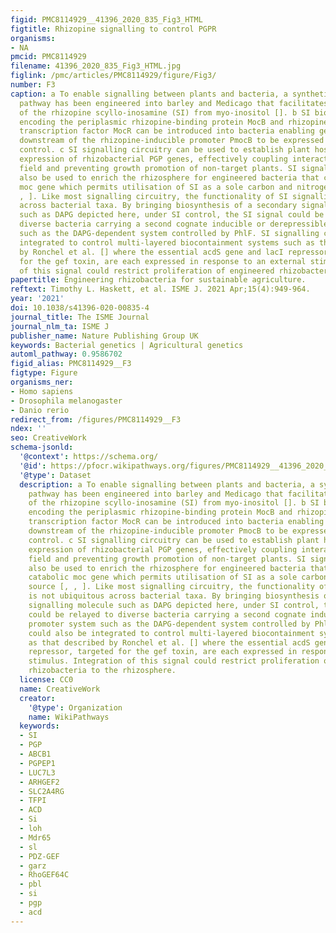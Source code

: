 ```yaml
---
figid: PMC8114929__41396_2020_835_Fig3_HTML
figtitle: Rhizopine signalling to control PGPR
organisms:
- NA
pmcid: PMC8114929
filename: 41396_2020_835_Fig3_HTML.jpg
figlink: /pmc/articles/PMC8114929/figure/Fig3/
number: F3
caption: a To enable signalling between plants and bacteria, a synthetic biosynthesis
  pathway has been engineered into barley and Medicago that facilitates production
  of the rhizopine scyllo-inosamine (SI) from myo-inositol []. b SI biosensor plasmids
  encoding the periplasmic rhizopine-binding protein MocB and rhizopine-dependent
  transcription factor MocR can be introduced into bacteria enabling genes placed
  downstream of the rhizopine-inducible promoter PmocB to be expressed under rhizopine
  control. c SI signalling circuitry can be used to establish plant host-specific
  expression of rhizobacterial PGP genes, effectively coupling interactions in the
  field and preventing growth promotion of non-target plants. SI signalling could
  also be used to enrich the rhizosphere for engineered bacteria that carry the catabolic
  moc gene which permits utilisation of SI as a sole carbon and nitrogen source [,
  , ]. Like most signalling circuitry, the functionality of SI signalling is not ubiquitous
  across bacterial taxa. By bringing biosynthesis of a secondary signalling molecule
  such as DAPG depicted here, under SI control, the SI signal could be relayed to
  diverse bacteria carrying a second cognate inducible or derepressible promoter system
  such as the DAPG-dependent system controlled by PhlF. SI signalling could also be
  integrated to control multi-layered biocontainment systems such as that described
  by Ronchel et al. [] where the essential acdS gene and lacI repressor, targeted
  for the gef toxin, are each expressed in response to an external stimulus. Integration
  of this signal could restrict proliferation of engineered rhizobacteria to the rhizosphere.
papertitle: Engineering rhizobacteria for sustainable agriculture.
reftext: Timothy L. Haskett, et al. ISME J. 2021 Apr;15(4):949-964.
year: '2021'
doi: 10.1038/s41396-020-00835-4
journal_title: The ISME Journal
journal_nlm_ta: ISME J
publisher_name: Nature Publishing Group UK
keywords: Bacterial genetics | Agricultural genetics
automl_pathway: 0.9586702
figid_alias: PMC8114929__F3
figtype: Figure
organisms_ner:
- Homo sapiens
- Drosophila melanogaster
- Danio rerio
redirect_from: /figures/PMC8114929__F3
ndex: ''
seo: CreativeWork
schema-jsonld:
  '@context': https://schema.org/
  '@id': https://pfocr.wikipathways.org/figures/PMC8114929__41396_2020_835_Fig3_HTML.html
  '@type': Dataset
  description: a To enable signalling between plants and bacteria, a synthetic biosynthesis
    pathway has been engineered into barley and Medicago that facilitates production
    of the rhizopine scyllo-inosamine (SI) from myo-inositol []. b SI biosensor plasmids
    encoding the periplasmic rhizopine-binding protein MocB and rhizopine-dependent
    transcription factor MocR can be introduced into bacteria enabling genes placed
    downstream of the rhizopine-inducible promoter PmocB to be expressed under rhizopine
    control. c SI signalling circuitry can be used to establish plant host-specific
    expression of rhizobacterial PGP genes, effectively coupling interactions in the
    field and preventing growth promotion of non-target plants. SI signalling could
    also be used to enrich the rhizosphere for engineered bacteria that carry the
    catabolic moc gene which permits utilisation of SI as a sole carbon and nitrogen
    source [, , ]. Like most signalling circuitry, the functionality of SI signalling
    is not ubiquitous across bacterial taxa. By bringing biosynthesis of a secondary
    signalling molecule such as DAPG depicted here, under SI control, the SI signal
    could be relayed to diverse bacteria carrying a second cognate inducible or derepressible
    promoter system such as the DAPG-dependent system controlled by PhlF. SI signalling
    could also be integrated to control multi-layered biocontainment systems such
    as that described by Ronchel et al. [] where the essential acdS gene and lacI
    repressor, targeted for the gef toxin, are each expressed in response to an external
    stimulus. Integration of this signal could restrict proliferation of engineered
    rhizobacteria to the rhizosphere.
  license: CC0
  name: CreativeWork
  creator:
    '@type': Organization
    name: WikiPathways
  keywords:
  - SI
  - PGP
  - ABCB1
  - PGPEP1
  - LUC7L3
  - ARHGEF2
  - SLC2A4RG
  - TFPI
  - ACD
  - Si
  - loh
  - Mdr65
  - sl
  - PDZ-GEF
  - garz
  - RhoGEF64C
  - pbl
  - si
  - pgp
  - acd
---
```

